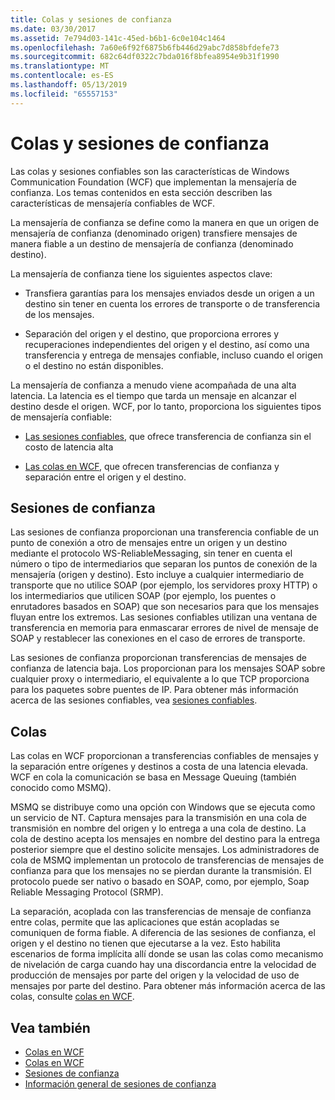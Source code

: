 ```yaml
---
title: Colas y sesiones de confianza
ms.date: 03/30/2017
ms.assetid: 7e794d03-141c-45ed-b6b1-6c0e104c1464
ms.openlocfilehash: 7a60e6f92f6875b6fb446d29abc7d858bfdefe73
ms.sourcegitcommit: 682c64df0322c7bda016f8bfea8954e9b31f1990
ms.translationtype: MT
ms.contentlocale: es-ES
ms.lasthandoff: 05/13/2019
ms.locfileid: "65557153"
---
```

# <a name="queues-and-reliable-sessions"></a>Colas y sesiones de confianza
Las colas y sesiones confiables son las características de Windows Communication Foundation (WCF) que implementan la mensajería de confianza. Los temas contenidos en esta sección describen las características de mensajería confiables de WCF.  
  
 La mensajería de confianza se define como la manera en que un origen de mensajería de confianza (denominado origen) transfiere mensajes de manera fiable a un destino de mensajería de confianza (denominado destino).  
  
 La mensajería de confianza tiene los siguientes aspectos clave:  
  
- Transfiera garantías para los mensajes enviados desde un origen a un destino sin tener en cuenta los errores de transporte o de transferencia de los mensajes.  
  
- Separación del origen y el destino, que proporciona errores y recuperaciones independientes del origen y el destino, así como una transferencia y entrega de mensajes confiable, incluso cuando el origen o el destino no están disponibles.  
  
 La mensajería de confianza a menudo viene acompañada de una alta latencia. La latencia es el tiempo que tarda un mensaje en alcanzar el destino desde el origen. WCF, por lo tanto, proporciona los siguientes tipos de mensajería confiable:  
  
- [Las sesiones confiables](../../../../docs/framework/wcf/feature-details/reliable-sessions.md), que ofrece transferencia de confianza sin el costo de latencia alta  
  
- [Las colas en WCF](../../../../docs/framework/wcf/feature-details/queues-in-wcf.md), que ofrecen transferencias de confianza y separación entre el origen y el destino.  
  
## <a name="reliable-sessions"></a>Sesiones de confianza  
 Las sesiones de confianza proporcionan una transferencia confiable de un punto de conexión a otro de mensajes entre un origen y un destino mediante el protocolo WS-ReliableMessaging, sin tener en cuenta el número o tipo de intermediarios que separan los puntos de conexión de la mensajería (origen y destino). Esto incluye a cualquier intermediario de transporte que no utilice SOAP (por ejemplo, los servidores proxy HTTP) o los intermediarios que utilicen SOAP (por ejemplo, los puentes o enrutadores basados en SOAP) que son necesarios para que los mensajes fluyan entre los extremos. Las sesiones confiables utilizan una ventana de transferencia en memoria para enmascarar errores de nivel de mensaje de SOAP y restablecer las conexiones en el caso de errores de transporte.  
  
 Las sesiones de confianza proporcionan transferencias de mensajes de confianza de latencia baja. Los proporcionan para los mensajes SOAP sobre cualquier proxy o intermediario, el equivalente a lo que TCP proporciona para los paquetes sobre puentes de IP. Para obtener más información acerca de las sesiones confiables, vea [sesiones confiables](../../../../docs/framework/wcf/feature-details/reliable-sessions.md).  
  
## <a name="queues"></a>Colas  
 Las colas en WCF proporcionan a transferencias confiables de mensajes y la separación entre orígenes y destinos a costa de una latencia elevada. WCF en cola la comunicación se basa en Message Queuing (también conocido como MSMQ).  
  
 MSMQ se distribuye como una opción con Windows que se ejecuta como un servicio de NT. Captura mensajes para la transmisión en una cola de transmisión en nombre del origen y lo entrega a una cola de destino. La cola de destino acepta los mensajes en nombre del destino para la entrega posterior siempre que el destino solicite mensajes. Los administradores de cola de MSMQ implementan un protocolo de transferencias de mensajes de confianza para que los mensajes no se pierdan durante la transmisión. El protocolo puede ser nativo o basado en SOAP, como, por ejemplo, Soap Reliable Messaging Protocol (SRMP).  
  
 La separación, acoplada con las transferencias de mensaje de confianza entre colas, permite que las aplicaciones que están acopladas se comuniquen de forma fiable. A diferencia de las sesiones de confianza, el origen y el destino no tienen que ejecutarse a la vez. Esto habilita escenarios de forma implícita allí donde se usan las colas como mecanismo de nivelación de carga cuando hay una discordancia entre la velocidad de producción de mensajes por parte del origen y la velocidad de uso de mensajes por parte del destino. Para obtener más información acerca de las colas, consulte [colas en WCF](../../../../docs/framework/wcf/feature-details/queues-in-wcf.md).  
  
## <a name="see-also"></a>Vea también

- [Colas en WCF](../../../../docs/framework/wcf/feature-details/queues-in-wcf.md)
- [Colas en WCF](../../../../docs/framework/wcf/feature-details/queuing-in-wcf.md)
- [Sesiones de confianza](../../../../docs/framework/wcf/feature-details/reliable-sessions.md)
- [Información general de sesiones de confianza](../../../../docs/framework/wcf/feature-details/reliable-sessions-overview.md)
